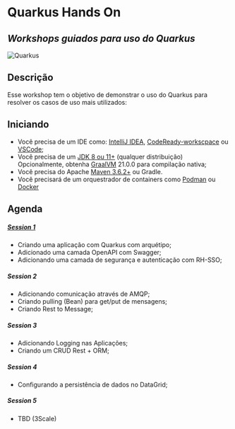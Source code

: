 # Quarkus Hands On
## _Workshops guiados para uso do Quarkus_

![Quarkus](https://quarkus.io/assets/images/quarkus_logo_horizontal_rgb_reverse.svg)
## Descrição
Esse workshop tem o objetivo de demonstrar o uso do Quarkus para resolver os casos de uso mais utilizados: 

## Iniciando

- Você precisa de um IDE como: [IntelliJ IDEA](https://www.jetbrains.com/idea/download/), [CodeReady-workscpace](https://developers.redhat.com/products/codeready-workspaces/overview) ou [VSCode](https://code.visualstudio.com/Download);
- Você precisa de um [JDK 8 ou 11+](https://adoptopenjdk.net/) (qualquer distribuição) Opcionalmente, obtenha [GraalVM](https://www.graalvm.org/) 21.0.0 para compilação nativa;
- Você precisa do Apache [Maven 3.6.2+](https://maven.apache.org/) ou Gradle. 
- Você precisará de um orquestrador de containers como [Podman](https://github.com/containers/podman/releases/tag/v3.1.2) ou [Docker](https://docs.docker.com/get-docker/)

## Agenda

##### [Session 1](https://github.com/redhat-sa-brazil/quarkus-hands-on/blob/main/session-1/session-1.md)
- Criando uma aplicação com Quarkus com arquétipo;
- Adicionado uma camada OpenAPI com Swagger;
- Adicionando uma camada de segurança e autenticação com RH-SSO;
   
##### Session 2
- Adicionando comunicação através de AMQP;
- Criando pulling (Bean) para get/put de mensagens;
- Criando Rest to Message;
##### Session 3
- Adicionando Logging nas Aplicações;
- Criando um CRUD Rest + ORM;

##### Session 4
- Configurando a persistência de dados no DataGrid;

##### Session 5
- TBD (3Scale)